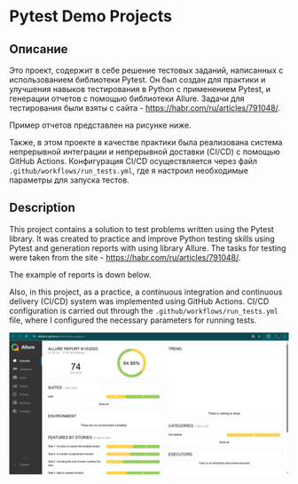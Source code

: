 # Pytest Demo Projects

## Описание 

Это проект, содержит в себе решение тестовых заданий, написанных с использованием библиотеки Pytest. 
Он был создан для практики и улучшения навыков тестирования в Python с применением Pytest, и генерации отчетов с помощью библиотеки Allure. 
Задачи для тестирования были взяты с сайта - https://habr.com/ru/articles/791048/.

Пример отчетов представлен на рисунке ниже.

Также, в этом проекте в качестве практики была реализована система непрерывной интеграции и непрерывной доставки (CI/CD) с помощью GitHub Actions.
Конфигурация CI/CD осуществляется через файл `.github/workflows/run_tests.yml`, где я настроил необходимые параметры для запуска тестов.


## Description

This project contains a solution to test problems written using the Pytest library. 
It was created to practice and improve Python testing skills using Pytest and generation reports with using library Allure.
The tasks for testing were taken from the site - https://habr.com/ru/articles/791048/.

The example of reports is down below.

Also, in this project, as a practice, a continuous integration and continuous delivery (CI/CD) system was implemented using GitHub Actions. 
CI/CD configuration is carried out through the `.github/workflows/run_tests.yml` file, where I configured the necessary parameters for running tests.

![img.png](src_for_readme/report_example.png)